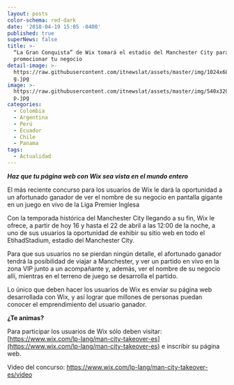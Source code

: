 ```yaml
---
layout: posts
color-schema: red-dark
date: '2018-04-19 15:05 -0400'
published: true
superNews: false
title: >-
  “La Gran Conquista” de Wix tomará el estadio del Manchester City para
  promocionar tu negocio 
detail-image: >-
  https://raw.githubusercontent.com/itnewslat/assets/master/img/1024x680/wix
  g.jpg
image: >-
  https://raw.githubusercontent.com/itnewslat/assets/master/img/540x320/wix
  p.jpg
categories:
  - Colombia
  - Argentina
  - Perú
  - Ecuador
  - Chile
  - Panama
tags:
  - Actualidad
---
```


_**Haz que tu página web con Wix sea vista en el mundo entero**_

El más reciente concurso para los usuarios de Wix le dará la oportunidad a un afortunado ganador de ver el nombre de su negocio en pantalla gigante en un juego en vivo de la Liga Premier Inglesa

Con la temporada histórica del Manchester City llegando a su fin, Wix le ofrece, a partir de hoy 16 y hasta el 22 de abril a las 12:00 de la noche, a uno de sus usuarios la oportunidad de exhibir su sitio web en todo el EtihadStadium, estadio del Manchester City. 

Para que sus usuarios no se pierdan ningún detalle, el afortunado ganador tendrá la posibilidad de viajar a Manchester, y ver un partido en vivo en la zona VIP junto a un acompañante y, además, ver el nombre de su negocio allí, mientras en el terreno de juego se desarrolla el partido.

Lo único que deben hacer los usuarios de Wix es enviar su página web desarrollada con Wix, y así lograr que millones de personas puedan conocer el emprendimiento del usuario ganador.

**¿Te animas?**

Para participar los usuarios de Wix sólo deben visitar: [https://www.wix.com/lp-lang/man-city-takeover-es](https://www.wix.com/lp-lang/man-city-takeover-es) e inscribir su página web.

Video del concurso: https://www.wix.com/lp-lang/man-city-takeover-es/video
